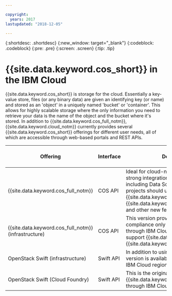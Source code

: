 ```yaml
---

copyright:
  years: 2017
lastupdated: "2018-12-05"

---
```

{:shortdesc: .shortdesc}
{:new_window: target="_blank"}
{:codeblock: .codeblock}
{:pre: .pre}
{:screen: .screen}
{:tip: .tip}


# {{site.data.keyword.cos_short}} in the IBM Cloud

{{site.data.keyword.cos_short}} is storage for the cloud.  Essentially a key-value store, files (or any binary data) are given an identifying key (or name) and stored as an 'object' in a uniquely named 'bucket' or 'container'. This allows for highly scalable storage where the only information you need to retrieve your data is the name of the object and the bucket where it's stored.
In addition to {{site.data.keyword.cos_full_notm}}, {{site.data.keyword.cloud_notm}} currently provides several {{site.data.keyword.cos_short}} offerings for different user needs, all of which are accessible through web-based portals and REST APIs.

| Offering                                   | Interface | Defining advantage                             | IBM Cloud Docs |
|--------------------------------------------|-----------|------------------------------------------------|------|
| {{site.data.keyword.cos_full_notm}}        | COS API   | Ideal for cloud-native development and provides strong integration with IBM Cloud Services, including Data Science Experience. Most new projects should use this to make use of {{site.data.keyword.iamlong}}, {{site.data.keyword.keymanagementservicelong}}, and other new features as they become available. | [Link](../docs/services/cloud-object-storage/getting-started.html) |
| {{site.data.keyword.cos_full_notm}} (infrastructure)  | COS API   | This version provides certain regulatory compliance only available when purchasing through IBM Cloud Infrastructure.  Does not support {{site.data.keyword.iamlong}} or  {{site.data.keyword.keymanagementservicelong}}. | [Link](quickstart.html) |
| OpenStack Swift (infrastructure)           | Swift API | In addition to using the OpenStack Swift API, this version is available outside of the standard set of IBM Cloud regions. | [Link](../docs/infrastructure/objectstorage-swift/index.html) |
| OpenStack Swift (Cloud Foundry)            | Swift API | This is the original OpenStack Swift {{site.data.keyword.cos_short}} that was provided through IBM Cloud as a Cloud Foundry service. | [Link](../docs/services/ObjectStorage/index.html) |
